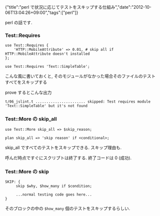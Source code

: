 {"title":"perl で状況に応じてテストをスキップする仕組み","date":"2012-10-06T13:04:26+09:00","tags":["perl"]}

perl の話です.

### Test::Requires

    use Test::Requires {
        'HTTP::MobileAttribute' => 0.01, # skip all if HTTP::MobileAttribute doesn't installed
    };
    
    use Test::Requires 'Text::SimpleTable';

こんな風に書いておくと, そのモジュールがなかった場合そのファイルのテストすべてをスキップする

prove するとこんな出力

    t/06_jslint.t ....................... skipped: Test requires module 'Text::SimpleTable' but it's not found

### Test::More の skip_all

    use Test::More skip_all => $skip_reason;
    
    plan skip_all => 'skip reason' if <conditional>;

skip_all ですべてのテストをスキップできる. スキップ理由も.

呼んだ時点ですぐにスクリプトは終了する. 終了コードは 0 (成功).

### Test::More の skip

    SKIP: {
         skip $why, $how_many if $condition;
    
         ...normal testing code goes here...
    }

そのブロックの中の `$how_many` 個のテストをスキップするらしい.
